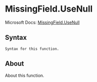 # MissingField.UseNull

Microsoft Docs: [MissingField.UseNull](https://docs.microsoft.com/en-us/powerquery-m/missingfield-usenull)

## Syntax

```
Syntax for this function.
```

## About

About this function.

